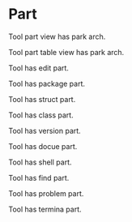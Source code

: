 # Part

Tool part view has park arch.

Tool part table view has park arch.

Tool has edit part.

Tool has package part.

Tool has struct part.

Tool has class part. 

Tool has version part.

Tool has docue part.

Tool has shell part.

Tool has find part.

Tool has problem part.

Tool has termina part.